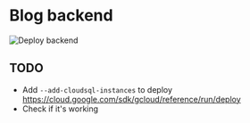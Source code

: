 # Blog backend

![Deploy backend](https://github.com/coockoo/blog-backend/workflows/Deploy%20backend/badge.svg?branch=master)

## TODO

- Add `--add-cloudsql-instances` to deploy
  https://cloud.google.com/sdk/gcloud/reference/run/deploy
- Check if it's working
